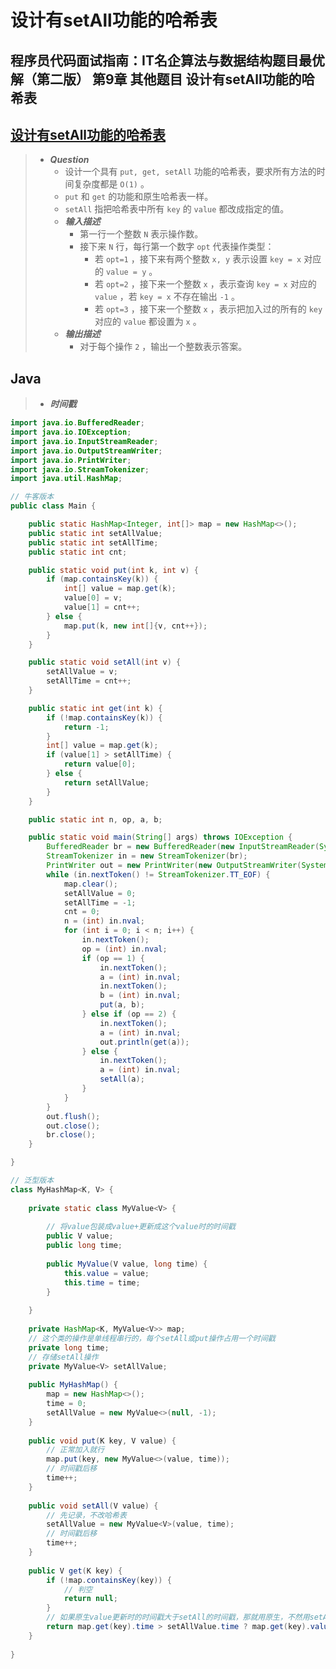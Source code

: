# 设计有setAll功能的哈希表

## 程序员代码面试指南：IT名企算法与数据结构题目最优解（第二版） 第9章 其他题目 设计有setAll功能的哈希表

## [设计有setAll功能的哈希表](https://www.nowcoder.com/practice/7c4559f138e74ceb9ba57d76fd169967)

> - ***Question***
>   - 设计一个具有 `put, get, setAll` 功能的哈希表，要求所有方法的时间复杂度都是 `O(1)` 。
>   - `put` 和 `get` 的功能和原生哈希表一样。
>   - `setAll` 指把哈希表中所有 `key` 的 `value` 都改成指定的值。
>   - ***输入描述***
>     - 第一行一个整数 `N` 表示操作数。
>     - 接下来 `N` 行，每行第一个数字 `opt` 代表操作类型：
>       - 若 `opt=1` ，接下来有两个整数 `x, y` 表示设置 `key = x` 对应的 `value = y` 。
>       - 若 `opt=2` ，接下来一个整数 `x` ，表示查询 `key = x` 对应的 `value` ，若 `key = x` 不存在输出 `-1` 。
>       - 若 `opt=3` ，接下来一个整数 `x` ，表示把加入过的所有的 `key` 对应的 `value` 都设置为 `x` 。
>   - ***输出描述***
>     - 对于每个操作 `2` ，输出一个整数表示答案。

## Java

> - ***时间戳***

```java
import java.io.BufferedReader;
import java.io.IOException;
import java.io.InputStreamReader;
import java.io.OutputStreamWriter;
import java.io.PrintWriter;
import java.io.StreamTokenizer;
import java.util.HashMap;

// 牛客版本
public class Main {

    public static HashMap<Integer, int[]> map = new HashMap<>();
    public static int setAllValue;
    public static int setAllTime;
    public static int cnt;

    public static void put(int k, int v) {
        if (map.containsKey(k)) {
            int[] value = map.get(k);
            value[0] = v;
            value[1] = cnt++;
        } else {
            map.put(k, new int[]{v, cnt++});
        }
    }

    public static void setAll(int v) {
        setAllValue = v;
        setAllTime = cnt++;
    }

    public static int get(int k) {
        if (!map.containsKey(k)) {
            return -1;
        }
        int[] value = map.get(k);
        if (value[1] > setAllTime) {
            return value[0];
        } else {
            return setAllValue;
        }
    }

    public static int n, op, a, b;

    public static void main(String[] args) throws IOException {
        BufferedReader br = new BufferedReader(new InputStreamReader(System.in));
        StreamTokenizer in = new StreamTokenizer(br);
        PrintWriter out = new PrintWriter(new OutputStreamWriter(System.out));
        while (in.nextToken() != StreamTokenizer.TT_EOF) {
            map.clear();
            setAllValue = 0;
            setAllTime = -1;
            cnt = 0;
            n = (int) in.nval;
            for (int i = 0; i < n; i++) {
                in.nextToken();
                op = (int) in.nval;
                if (op == 1) {
                    in.nextToken();
                    a = (int) in.nval;
                    in.nextToken();
                    b = (int) in.nval;
                    put(a, b);
                } else if (op == 2) {
                    in.nextToken();
                    a = (int) in.nval;
                    out.println(get(a));
                } else {
                    in.nextToken();
                    a = (int) in.nval;
                    setAll(a);
                }
            }
        }
        out.flush();
        out.close();
        br.close();
    }

}

// 泛型版本
class MyHashMap<K, V> {
    
    private static class MyValue<V> {
        
        // 将value包装成value+更新成这个value时的时间戳
        public V value;
        public long time;
        
        public MyValue(V value, long time) {
            this.value = value;
            this.time = time;
        }
        
    }
    
    private HashMap<K, MyValue<V>> map;
    // 这个类的操作是单线程串行的，每个setAll或put操作占用一个时间戳
    private long time;
    // 存储setAll操作
    private MyValue<V> setAllValue;
    
    public MyHashMap() {
        map = new HashMap<>();
        time = 0;
        setAllValue = new MyValue<>(null, -1);
    }
    
    public void put(K key, V value) {
        // 正常加入就行
        map.put(key, new MyValue<>(value, time));
        // 时间戳后移
        time++;
    }
    
    public void setAll(V value) {
        // 先记录，不改哈希表
        setAllValue = new MyValue<V>(value, time);
        // 时间戳后移
        time++;
    }
    
    public V get(K key) {
        if (!map.containsKey(key)) {
            // 判空
            return null;
        }
        // 如果原生value更新时的时间戳大于setAll的时间戳，那就用原生，不然用setAll的
        return map.get(key).time > setAllValue.time ? map.get(key).value : setAllValue.value;
    }
    
}
```
